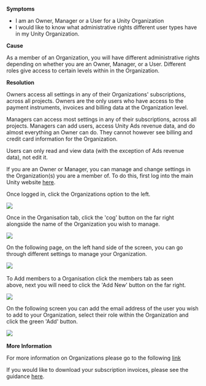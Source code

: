 
        

**<span class="wysiwyg-underline">Symptoms</span>** 

*   I am an Owner, Manager or a User for a Unity Organization
*   I would like to know what administrative rights different user types have in my Unity Organization.

**<span class="wysiwyg-underline">Cause</span>** 

As a member of an Organization, you will have different administrative rights depending on whether you are an Owner, Manager, or a User. Different roles give access to certain levels within in the Organization. 

**<span class="wysiwyg-underline">Resolution</span>** 

Owners access all settings in any of their Organizations' subscriptions, across all projects. Owners are the only users who have access to the payment instruments, invoices and billing data at the Organization level.

Managers can access most settings in any of their subscriptions, across all projects. Managers can add users, access Unity Ads revenue data, and do almost everything an Owner can do. They cannot however see billing and credit card information for the Organization.

Users can only read and view data (with the exception of Ads revenue data), not edit it.

If you are an Owner or Manager, you can manage and change settings in the Organization(s) you are a member of. To do this, first log into the main Unity website [here](https://id.unity.com).

Once logged in, click the Organizations option to the left.  

![](/hc/en-us/article_attachments/203662806/Screen_Shot_2016-04-29_at_15.21.10.png)

Once in the Organisation tab, click the 'cog' button on the far right alongside the name of the Organization you wish to manage.

![](/hc/en-us/article_attachments/203878013/Screen_Shot_2016-04-29_at_15.28.45.png)

On the following page, on the left hand side of the screen, you can go through different settings to manage your Organization.

![](/hc/en-us/article_attachments/203662966/Screen_Shot_2016-04-29_at_15.35.11.png) 

To Add members to a Organisation click the members tab as seen above, next you will need to click the 'Add New' button on the far right.

![](/hc/en-us/article_attachments/203663186/Screen_Shot_2016-04-29_at_15.47.37.png)

On the following screen you can add the email address of the user you wish to add to your Organization, select their role within the Organization and click the green 'Add' button.  

![](/hc/en-us/article_attachments/203663206/Screen_Shot_2016-04-29_at_15.55.43.png) 

**<span class="wysiwyg-underline">More Information</span>** 

For more information on Organizations please go to the following [link](/hc/en-us/articles/210141563-What-is-an-Organization-)

If you would like to download your subscription invoices, please see the guidance [here](https://support.unity3d.com/hc/en-us/articles/209961006).

      